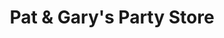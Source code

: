 ---
title: "Pat & Gary's Party Store"
url: /indian-river/pat-und-garys-party-store-south-straits-highway/
shop: Waffen
---